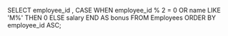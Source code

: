 SELECT employee_id , 
  CASE 
    WHEN employee_id % 2 = 0 OR name LIKE 'M%' THEN 0
    ELSE salary
  END AS bonus
FROM Employees ORDER BY employee_id ASC;